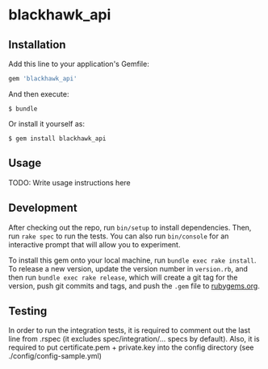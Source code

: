 # blackhawk_api

## Installation

Add this line to your application's Gemfile:

```ruby
gem 'blackhawk_api'
```

And then execute:

    $ bundle

Or install it yourself as:

    $ gem install blackhawk_api

## Usage

TODO: Write usage instructions here

## Development

After checking out the repo, run `bin/setup` to install dependencies. Then, run `rake spec` to run the tests.
You can also run `bin/console` for an interactive prompt that will allow you to experiment.

To install this gem onto your local machine, run `bundle exec rake install`.
To release a new version, update the version number in `version.rb`, and then run `bundle exec rake release`, which will create a git tag for the version,
push git commits and tags, and push the `.gem` file to [rubygems.org](https://rubygems.org).

## Testing

In order to run the integration tests, it is required to comment out the last line from .rspec (it excludes spec/integration/... specs by default). Also,
it is required to put certificate.pem + private.key into the config directory (see ./config/config-sample.yml)
